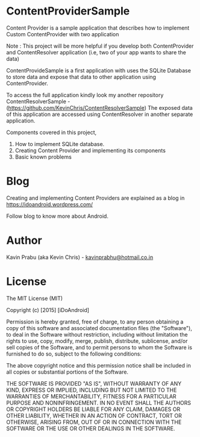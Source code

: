 # ContentProviderSample

Content Provider is a sample application that describes how to implement Custom ContentProvider with two application

Note : This project will be more helpful if you develop both ContentProvider and ContentResolver application (i.e, two of your app wants to share the data) 

ContentProvideSample is a first application with uses the SQLite Database to store data and expose that data to other application using ContentProvider. 

To access the full application kindly look my another repository ContentResolverSample - (https://github.com/KevinChris/ContentResolverSample) The exposed data of this application are accessed using ContentResolver in another separate application.

Components covered in this project,

1. How to implement SQLite database.
2. Creating Content Provider and implementing its components
3. Basic known problems

# Blog

Creating and implementing Content Providers are explained as a blog in https://idoandroid.wordpress.com/

Follow blog to know more about Android.

# Author

Kavin Prabu (aka Kevin Chris) - kavinprabhu@hotmail.co.in

# License

The MIT License (MIT)

Copyright (c) [2015] [iDoAndroid]

Permission is hereby granted, free of charge, to any person obtaining a copy
of this software and associated documentation files (the "Software"), to deal
in the Software without restriction, including without limitation the rights
to use, copy, modify, merge, publish, distribute, sublicense, and/or sell
copies of the Software, and to permit persons to whom the Software is
furnished to do so, subject to the following conditions:

The above copyright notice and this permission notice shall be included in all
copies or substantial portions of the Software.

THE SOFTWARE IS PROVIDED "AS IS", WITHOUT WARRANTY OF ANY KIND, EXPRESS OR
IMPLIED, INCLUDING BUT NOT LIMITED TO THE WARRANTIES OF MERCHANTABILITY,
FITNESS FOR A PARTICULAR PURPOSE AND NONINFRINGEMENT. IN NO EVENT SHALL THE
AUTHORS OR COPYRIGHT HOLDERS BE LIABLE FOR ANY CLAIM, DAMAGES OR OTHER
LIABILITY, WHETHER IN AN ACTION OF CONTRACT, TORT OR OTHERWISE, ARISING FROM,
OUT OF OR IN CONNECTION WITH THE SOFTWARE OR THE USE OR OTHER DEALINGS IN THE
SOFTWARE.
